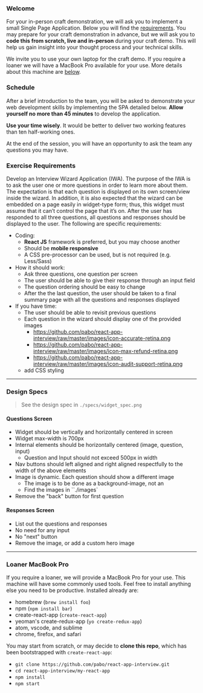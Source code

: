 
### Welcome

For your in-person craft demonstration, we will ask you to implement a small Single Page Application. Below you will find the [requirements](#exercise-requirements). You may prepare for your craft demonstration in advance, but we will ask you to **code this from scratch, live and in-person** during your craft demo. This will help us gain insight into your thought process and your technical skills.

We invite you to use your own laptop for the craft demo. If you require a loaner we will have a MacBook Pro available for your use. More details about this machine are [below](#loaner-macbook-pro).

### Schedule

After a brief introduction to the team, you will be asked to demonstrate your web development skills by implementing the SPA detailed below. **Allow yourself no more than 45 minutes** to develop the application. 

**Use your time wisely**. It would be better to deliver two working features than ten half-working ones.

At the end of the session, you will have an opportunity to ask the team any questions you may have.

### Exercise Requirements

Develop an Interview Wizard Application (IWA). The purpose of the IWA is to ask the user one or more questions in order to learn more about them. The expectation is that each question is displayed on its own screen/view inside the wizard. In addition, it is also expected that the wizard can be embedded on a page easily in widget-type form; thus, this widget must assume that it can’t control the page that it’s on. After the user has responded to all three questions, all questions and responses should be displayed to the user.
The following are specific requirements:

  - Coding:
    - **React JS** framework is preferred, but you may choose another
    - Should be **mobile responsive**
    - A CSS pre-processor can be used, but is not required (e.g. Less/Sass)
  - How it should work:
    - Ask three questions, one question per screen
    - The user should be able to give their response through an input field
    - The question ordering should be easy to change
    - After the the last question, the user should be taken to a final summary page with all the questions and responses displayed
  - If you have time:
    - The user should be able to revisit previous questions
    - Each question in the wizard should display one of the provided images
      - https://github.com/pabo/react-app-interview/raw/master/images/icon-accurate-retina.png
      - https://github.com/pabo/react-app-interview/raw/master/images/icon-max-refund-retina.png
      - https://github.com/pabo/react-app-interview/raw/master/images/icon-audit-support-retina.png
    - add CSS styling
    
---    
    
### Design Specs 

> See the design spec in `./specs/widget_spec.png`

#### Questions Screen

- Widget should be vertically and horizontally centered in screen
- Widget max-width is 700px
- Internal elements should be horizontally centered (image, question, input)
  - Question and Input should not exceed 500px in width
- Nav buttons should left aligned and right aligned respectfully to the width of the above elements
- Image is dynamic. Each question should show a different image
  - The image is to be done as a background-image, not an <img />
  - Find the images in ``./images`
- Remove the "back" button for first question   


#### Responses Screen

- List out the questions and responses
- No need for any input
- No "next" button
- Remove the image, or add a custom hero image

---

### Loaner MacBook Pro

If you require a loaner, we will provide a MacBook Pro for your use. This machine will have some commonly used tools. Feel free to install anything else you need to be productive. Installed already are:
  - homebrew (`brew install foo`)
  - npm (`npm install bar`)
  - create-react-app (`create-react-app`)
  - yeoman's create-redux-app (`yo create-redux-app`)
  - atom, vscode, and sublime
  - chrome, firefox, and safari

You may start from scratch, or may decide to **clone this repo**, which has been bootstrapped with `create-react-app`:
  - `git clone https://github.com/pabo/react-app-interview.git`
  - `cd react-app-interview/my-react-app`
  - `npm install`
  - `npm start`